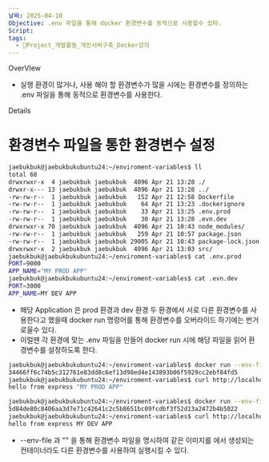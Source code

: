 ```yaml
---
날짜: 2025-04-10
Objective: .env 파일을 통해 docker 환경변수를 동적으로 사용할수 있따.
Script: 
tags:
  - 🐲Project_개발활동_개인서버구축_Docker강의
---
```

OverVIew 
- 실행 환경이 많거나, 사용 해야 할 환경변수가 많을 시에는 환경변수를 정의하는 .env 파일을 통해 동적으로 환경변수를 사용한다.

Details 

# 환경변수 파일을 통한 환경변수 설정

```bash
jaebukbuk@jaebukbukubuntu24:~/enviroment-variables$ ll
total 68
drwxrwxr-x  4 jaebukbuk jaebukbuk  4096 Apr 21 13:28 ./
drwxr-x--- 13 jaebukbuk jaebukbuk  4096 Apr 21 13:28 ../
-rw-rw-r--  1 jaebukbuk jaebukbuk   152 Apr 21 12:58 Dockerfile
-rw-rw-r--  1 jaebukbuk jaebukbuk    64 Apr 21 13:23 .dockerignore
-rw-rw-r--  1 jaebukbuk jaebukbuk    33 Apr 21 13:25 .env.prod
-rw-rw-r--  1 jaebukbuk jaebukbuk    30 Apr 21 13:28 .evn.dev
drwxrwxr-x 70 jaebukbuk jaebukbuk  4096 Apr 21 10:43 node_modules/
-rw-rw-r--  1 jaebukbuk jaebukbuk   259 Apr 21 10:57 package.json
-rw-rw-r--  1 jaebukbuk jaebukbuk 29005 Apr 21 10:43 package-lock.json
drwxrwxr-x  2 jaebukbuk jaebukbuk  4096 Apr 21 13:03 src/
jaebukbuk@jaebukbukubuntu24:~/enviroment-variables$ cat .env.prod
PORT=9000
APP_NAME="MY PROD APP"
jaebukbuk@jaebukbukubuntu24:~/enviroment-variables$ cat .evn.dev
PORT=3000
APP_NAME=MY DEV APP
```

- 해당 Application 은 prod 환경과 dev 환경 두 환경에서 서로 다른 환경변수를 사용한다고 했을때 docker run 명령어를 통해 환경변수를 오버라이드 하기에는 번거로울수 있다.
- 이럴땐 각 환경에 맞는 .env 파일을 만들어 docker run 시에 해당 파일을 읽어 환경변수를 설정하도록 한다.

```bash
jaebukbuk@jaebukbukubuntu24:~/enviroment-variables$ docker run --env-file ".env.prod" -d -p 9000:9000 --name express-9000 express
34466ff6c74b5c312761e83dd8c6ef13d98ed4e143893b06f5929cc2ebf84fd5
jaebukbuk@jaebukbukubuntu24:~/enviroment-variables$ curl http://localhost:9000
hello from express "MY PROD APP"

jaebukbuk@jaebukbukubuntu24:~/enviroment-variables$ docker run --env-file ".evn.dev" -d -p 3000:3000 --name express-3000 express
5d84de80c8406aa3d7e71c42641c2c5b8651bc09fcdbf3f52d13a2472b4b5022
jaebukbuk@jaebukbukubuntu24:~/enviroment-variables$ curl http://localhost:3000
hello from express MY DEV APP 
```

- --env-file 과 "" 을 통해 환경변수 파일을 명시하여 같은 이미지를 에서 생성되는 컨테이너라도 다른 환경변수를 사용하여 실행시킬 수 있다.
